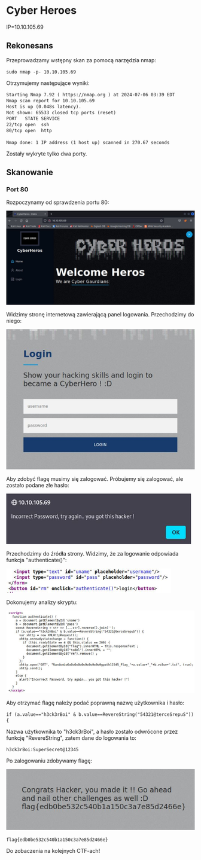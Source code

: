 # Cyber Heroes
IP=10.10.105.69

## Rekonesans
Przeprowadzamy wstępny skan za pomocą narzędzia nmap:

```
sudo nmap -p- 10.10.105.69
```

Otrzymujemy następujące wyniki:

```
Starting Nmap 7.92 ( https://nmap.org ) at 2024-07-06 03:39 EDT
Nmap scan report for 10.10.105.69
Host is up (0.048s latency).
Not shown: 65533 closed tcp ports (reset)
PORT   STATE SERVICE
22/tcp open  ssh
80/tcp open  http

Nmap done: 1 IP address (1 host up) scanned in 270.67 seconds
```

Zostały wykryte tylko dwa porty.

## Skanowanie

### Port 80
Rozpoczynamy od sprawdzenia portu 80:

![Site](img/Site.JPG)

Widzimy stronę internetową zawierającą panel logowania. Przechodzimy do niego:

![Login](img/Login.JPG)

Aby zdobyć flagę musimy się zalogować. Próbujemy się zalogować, ale zostało podane złe hasło:

![Incorrect](img/Incorrect.JPG)

Przechodzimy do źródła strony. Widzimy, że za logowanie odpowiada funkcja "authenticate()":

![Auth](img/Auth.JPG)

Dokonujemy analizy skryptu:

![Script](img/Script.JPG)

Aby otrzymać flagę należy podać poprawną nazwę użytkownika i hasło:

```
if (a.value=="h3ck3rBoi" & b.value==RevereString("54321@terceSrepuS")) {
```

Nazwa użytkownika to "h3ck3rBoi", a hasło zostało odwrócone przez funkcję "RevereString", zatem dane do logowania to:

```
h3ck3rBoi:SuperSecret@12345
```

Po zalogowaniu zdobywamy flagę:

![Flag](img/Flag.JPG)

```
flag{edb0be532c540b1a150c3a7e85d2466e}
```

Do zobaczenia na kolejnych CTF-ach!



